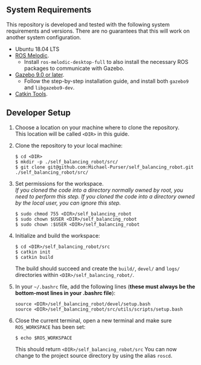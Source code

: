 ## System Requirements

This repository is developed and tested with the following system requirements and versions.
There are no guarantees that this will work on another system configuration.
 - Ubuntu 18.04 LTS
 - [ROS Melodic](https://wiki.ros.org/melodic).
   - Install `ros-melodic-desktop-full` to also install the necessary ROS packages to communicate with Gazebo.
 - [Gazebo 9.0 or later](http://www.gazebosim.org/tutorials?tut=install_ubuntu&cat=install).
   - Follow the step-by-step installation guide, and install both `gazebo9` and `libgazebo9-dev`.
 - [Catkin Tools](https://catkin-tools.readthedocs.io/en/latest/installing.html).


## Developer Setup

1. Choose a location on your machine where to clone the repository.<br>
   This location will be called `<DIR>` in this guide.
   
2. Clone the repository to your local machine:
   ```
   $ cd <DIR>
   $ mkdir -p ./self_balancing_robot/src/
   $ git clone git@github.com:Michael-Purser/self_balancing_robot.git ./self_balancing_robot/src/
   ```

3. Set permissions for the workspace.<br>
   *If you cloned the code into a directory normally owned by root, you need to perform this step. If you cloned the code into a directory owned by the local user, you can ignore this step.*
   ```
   $ sudo chmod 755 <DIR>/self_balancing_robot
   $ sudo chown $USER <DIR>/self_balancing_robot
   $ sudo chown :$USER <DIR>/self_balancing_robot
   ```

4. Initialize and build the workspace:
   ```
   $ cd <DIR>/self_balancing_robot/src
   $ catkin init
   $ catkin build
   ```
   The build should succeed and create the `build/`, `devel/` and `logs/` directories within `<DIR>/self_balancing_robot/`.

5. In your `~/.bashrc` file, add the following lines
   (**these must always be the bottom-most lines in your .bashrc file**):
   ```
   source <DIR>/self_balancing_robot/devel/setup.bash
   source <DIR>/self_balancing_robot/src/utils/scripts/setup.bash
   ```

6. Close the current terminal, open a new terminal and make sure `ROS_WORKSPACE` has been set:
   ```
   $ echo $ROS_WORKSPACE
   ```
   This should return `<DIR>/self_balancing_robot/src`
   You can now change to the project source directory by using the alias `roscd`.
   